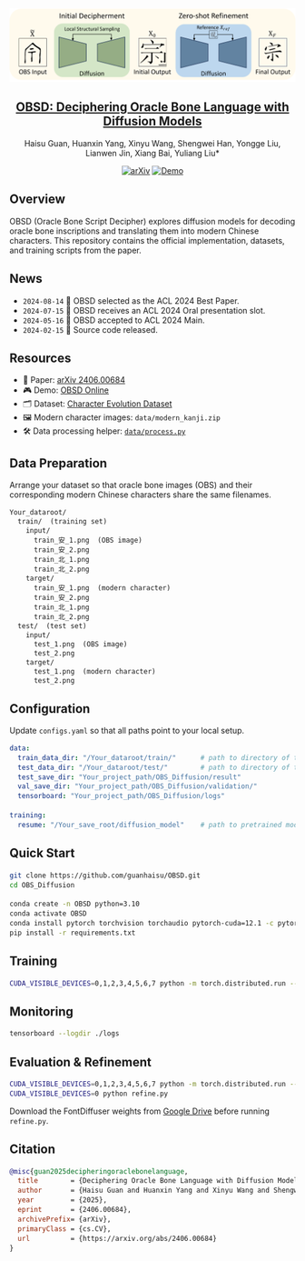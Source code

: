 <div align="center">
  <img src="figures\obsd.png" alt="OBSD logo"/>
</div>

<h2 align="center"><a href="https://arxiv.org/abs/2406.00684">OBSD: Deciphering Oracle Bone Language with Diffusion Models</a></h2>
<p align="center">
  Haisu Guan, Huanxin Yang, Xinyu Wang, Shengwei Han, Yongge Liu, Lianwen Jin, Xiang Bai, Yuliang Liu*
</p>
<p align="center">
  <a href="https://arxiv.org/abs/2406.00684"><img src="https://img.shields.io/badge/Arxiv-2406.00684-b31b1b.svg?logo=arXiv" alt="arXiv" /></a>
  <a href="http://vlrlabmonkey.xyz:8225/"><img src="https://img.shields.io/badge/Demo-blue" alt="Demo" /></a>
</p>

## Overview
OBSD (Oracle Bone Script Decipher) explores diffusion models for decoding oracle bone inscriptions and translating them into modern Chinese characters. This repository contains the official implementation, datasets, and training scripts from the paper.

## News
- ```2024-08-14``` 🚀 OBSD selected as the ACL 2024 Best Paper.
- ```2024-07-15``` 🚀 OBSD receives an ACL 2024 Oral presentation slot.
- ```2024-05-16``` 🚀 OBSD accepted to ACL 2024 Main.
- ```2024-02-15``` 🚀 Source code released.

## Resources
- 📄 Paper: [arXiv 2406.00684](https://arxiv.org/abs/2406.00684)
- 🎮 Demo: [OBSD Online](http://vlrlabmonkey.xyz:8225/)
- 🗂️ Dataset: [Character Evolution Dataset](https://github.com/RomanticGodVAN/character-Evolution-Dataset)
- 🖼️ Modern character images: `data/modern_kanji.zip`
- 🛠️ Data processing helper: [`data/process.py`](./data/process.py)

## Data Preparation
Arrange your dataset so that oracle bone images (OBS) and their corresponding modern Chinese characters share the same filenames.

```text
Your_dataroot/
  train/  (training set)
    input/
      train_安_1.png  (OBS image)
      train_安_2.png
      train_北_1.png
      train_北_2.png
    target/
      train_安_1.png  (modern character)
      train_安_2.png
      train_北_1.png
      train_北_2.png
  test/  (test set)
    input/
      test_1.png  (OBS image)
      test_2.png
    target/
      test_1.png  (modern character)
      test_2.png
```

## Configuration
Update `configs.yaml` so that all paths point to your local setup.

```yaml
data:
  train_data_dir: "/Your_dataroot/train/"      # path to directory of train data
  test_data_dir: "/Your_dataroot/test/"        # path to directory of test data
  test_save_dir: "Your_project_path/OBS_Diffusion/result"
  val_save_dir: "Your_project_path/OBS_Diffusion/validation/"
  tensorboard: "Your_project_path/OBS_Diffusion/logs"

training:
  resume: "/Your_save_root/diffusion_model"    # path to pretrained model
```

## Quick Start
```bash
git clone https://github.com/guanhaisu/OBSD.git
cd OBS_Diffusion

conda create -n OBSD python=3.10
conda activate OBSD
conda install pytorch torchvision torchaudio pytorch-cuda=12.1 -c pytorch -c nvidia
pip install -r requirements.txt
```

## Training
```bash
CUDA_VISIBLE_DEVICES=0,1,2,3,4,5,6,7 python -m torch.distributed.run --nproc_per_node=8 --nnodes=1 --node_rank=0 --master_addr=localhost --master_port=1234 train_diffusion.py
```

## Monitoring
```bash
tensorboard --logdir ./logs
```

## Evaluation & Refinement
```bash
CUDA_VISIBLE_DEVICES=0,1,2,3,4,5,6,7 python -m torch.distributed.run --nproc_per_node=8 --nnodes=1 --node_rank=0 --master_addr=localhost --master_port=1234 eval_diffusion.py
CUDA_VISIBLE_DEVICES=0 python refine.py
```
Download the FontDiffuser weights from [Google Drive](https://drive.google.com/drive/folders/1kRwi5sfHn6oufydDmd-7X9pPFDZzFjkk?usp=drive_link) before running `refine.py`.

## Citation
```bibtex
@misc{guan2025decipheringoraclebonelanguage,
  title        = {Deciphering Oracle Bone Language with Diffusion Models},
  author       = {Haisu Guan and Huanxin Yang and Xinyu Wang and Shengwei Han and Yongge Liu and Lianwen Jin and Xiang Bai and Yuliang Liu},
  year         = {2025},
  eprint       = {2406.00684},
  archivePrefix= {arXiv},
  primaryClass = {cs.CV},
  url          = {https://arxiv.org/abs/2406.00684}
}
```
